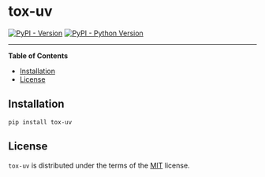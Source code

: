 # tox-uv

[![PyPI - Version](https://img.shields.io/pypi/v/tox-uv.svg)](https://pypi.org/project/tox-uv)
[![PyPI - Python Version](https://img.shields.io/pypi/pyversions/tox-uv.svg)](https://pypi.org/project/tox-uv)

-----

**Table of Contents**

- [Installation](#installation)
- [License](#license)

## Installation

```console
pip install tox-uv
```

## License

`tox-uv` is distributed under the terms of the [MIT](https://spdx.org/licenses/MIT.html) license.
